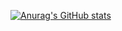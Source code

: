 [![Anurag's GitHub stats](https://github-readme-stats.vercel.app/api?username=donmedina&count_private=true&theme=synthwave)](https://github.com/anuraghazra/github-readme-stats)
